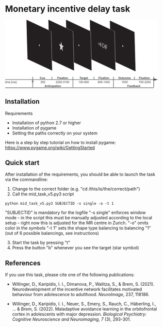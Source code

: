 # Monetary incentive delay task 

![Overview](https://raw.githubusercontent.com/da-wi/mid_fmri_task/master/instruction/mid_fmri_task.png)

## Installation

Requirements
- Installation of python 2.7 or higher
- Installation of pygame
- Setting the paths correctly on your system

Here is a step by step tutorial on how to install pygame:
https://www.pygame.org/wiki/GettingStarted

## Quick start

After installation of the requirements, you should be able to launch the task via the commandline:

1. Change to the correct folder (e.g. "cd /this/is/the/correct/path")
2. Call the mid_task_v5.py3 script

```
python mid_task_v5.py3 SUBJECTID -s single -o -t 1
```

"SUBJECTID" is mandatory for the logfile
"-s single" enforces window mode - in the script this must be manually adjusted according to the local setup - right now this is adjusted for the MR centre in Zurich.
"-o" omits color in the symbols
"-t 1" sets the shape type balancing to balancing "1" (out of 6 possible balancings, see instructions)

3. Start the task by pressing "t"
4. Press the button "b" whenever you see the target (star symbol)

## References

If you use this task, please cite one of the following publications:

- Willinger, D., Karipidis, I. I., Dimanova, P., Walitza, S., & Brem, S. (2021). Neurodevelopment of the incentive network facilitates motivated behaviour from adolescence to adulthood. _NeuroImage_, 237, 118186.

- Willinger, D., Karipidis, I. I., Neuer, S., Emery, S., Rauch, C., Häberling, I., ... & Brem, S. (2022). Maladaptive avoidance learning in the orbitofrontal cortex in adolescents with major depression. _Biological Psychiatry: Cognitive Neuroscience and Neuroimaging, 7_ (3), 293-301.